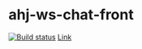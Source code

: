 # ahj-ws-chat-front

[![Build status](https://ci.appveyor.com/api/projects/status/qg16vpejlb5w0w1v/branch/main?svg=true)](https://ci.appveyor.com/project/bombik815/ahj-ws-chat-front/branch/main)
[Link](https://bombik815.github.io/ahj-ws-chat-front/)
